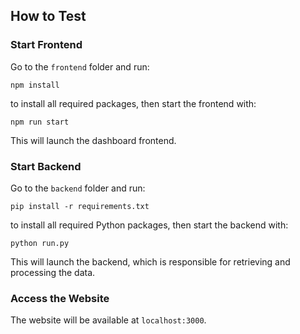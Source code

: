 
## How to Test

### Start Frontend
Go to the `frontend` folder and run:
```
npm install
```
to install all required packages, then start the frontend with:
```
npm run start
```
This will launch the dashboard frontend.

### Start Backend
Go to the `backend` folder and run:
```
pip install -r requirements.txt
```
to install all required Python packages, then start the backend with:
```
python run.py
```
This will launch the backend, which is responsible for retrieving and processing the data.

### Access the Website
The website will be available at `localhost:3000`.